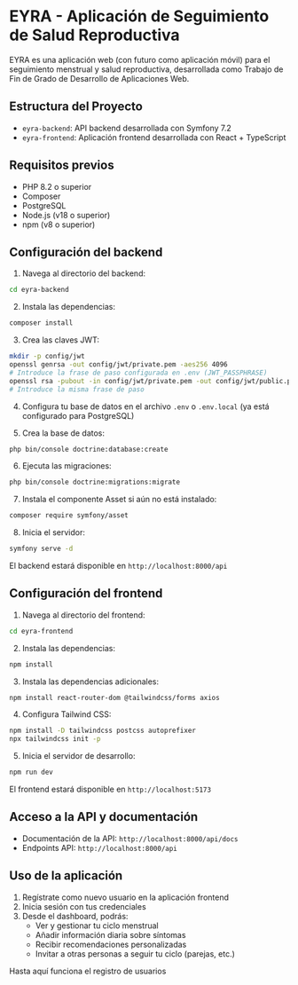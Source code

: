 # EYRA - Aplicación de Seguimiento de Salud Reproductiva

EYRA es una aplicación web (con futuro como aplicación móvil) para el seguimiento menstrual y salud reproductiva, desarrollada como Trabajo de Fin de Grado de Desarrollo de Aplicaciones Web.

## Estructura del Proyecto

- `eyra-backend`: API backend desarrollada con Symfony 7.2
- `eyra-frontend`: Aplicación frontend desarrollada con React + TypeScript

## Requisitos previos

- PHP 8.2 o superior
- Composer
- PostgreSQL
- Node.js (v18 o superior)
- npm (v8 o superior)

## Configuración del backend

1. Navega al directorio del backend:

```bash
cd eyra-backend
```

2. Instala las dependencias:

```bash
composer install
```

3. Crea las claves JWT:

```bash
mkdir -p config/jwt
openssl genrsa -out config/jwt/private.pem -aes256 4096
# Introduce la frase de paso configurada en .env (JWT_PASSPHRASE)
openssl rsa -pubout -in config/jwt/private.pem -out config/jwt/public.pem
# Introduce la misma frase de paso
```

4. Configura tu base de datos en el archivo `.env` o `.env.local` (ya está configurado para PostgreSQL)

5. Crea la base de datos:

```bash
php bin/console doctrine:database:create
```

6. Ejecuta las migraciones:

```bash
php bin/console doctrine:migrations:migrate
```

7. Instala el componente Asset si aún no está instalado:

```bash
composer require symfony/asset
```

8. Inicia el servidor:

```bash
symfony serve -d
```

El backend estará disponible en `http://localhost:8000/api`

## Configuración del frontend

1. Navega al directorio del frontend:

```bash
cd eyra-frontend
```

2. Instala las dependencias:

```bash
npm install
```

3. Instala las dependencias adicionales:

```bash
npm install react-router-dom @tailwindcss/forms axios
```

4. Configura Tailwind CSS:

```bash
npm install -D tailwindcss postcss autoprefixer
npx tailwindcss init -p
```

5. Inicia el servidor de desarrollo:

```bash
npm run dev
```

El frontend estará disponible en `http://localhost:5173`

## Acceso a la API y documentación

- Documentación de la API: `http://localhost:8000/api/docs`
- Endpoints API: `http://localhost:8000/api`

## Uso de la aplicación

1. Regístrate como nuevo usuario en la aplicación frontend
2. Inicia sesión con tus credenciales
3. Desde el dashboard, podrás:
   - Ver y gestionar tu ciclo menstrual
   - Añadir información diaria sobre síntomas
   - Recibir recomendaciones personalizadas
   - Invitar a otras personas a seguir tu ciclo (parejas, etc.)

Hasta aquí funciona el registro de usuarios